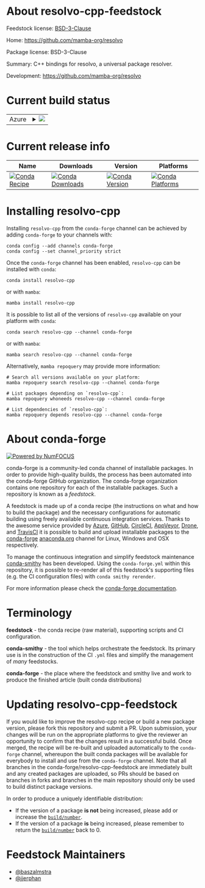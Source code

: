 About resolvo-cpp-feedstock
===========================

Feedstock license: [BSD-3-Clause](https://github.com/conda-forge/resolvo-cpp-feedstock/blob/main/LICENSE.txt)

Home: https://github.com/mamba-org/resolvo

Package license: BSD-3-Clause

Summary: C++ bindings for resolvo, a universal package resolver.

Development: https://github.com/mamba-org/resolvo

Current build status
====================


<table>
    
  <tr>
    <td>Azure</td>
    <td>
      <details>
        <summary>
          <a href="https://dev.azure.com/conda-forge/feedstock-builds/_build/latest?definitionId=22577&branchName=main">
            <img src="https://dev.azure.com/conda-forge/feedstock-builds/_apis/build/status/resolvo-cpp-feedstock?branchName=main">
          </a>
        </summary>
        <table>
          <thead><tr><th>Variant</th><th>Status</th></tr></thead>
          <tbody><tr>
              <td>linux_64</td>
              <td>
                <a href="https://dev.azure.com/conda-forge/feedstock-builds/_build/latest?definitionId=22577&branchName=main">
                  <img src="https://dev.azure.com/conda-forge/feedstock-builds/_apis/build/status/resolvo-cpp-feedstock?branchName=main&jobName=linux&configuration=linux%20linux_64_" alt="variant">
                </a>
              </td>
            </tr><tr>
              <td>linux_aarch64</td>
              <td>
                <a href="https://dev.azure.com/conda-forge/feedstock-builds/_build/latest?definitionId=22577&branchName=main">
                  <img src="https://dev.azure.com/conda-forge/feedstock-builds/_apis/build/status/resolvo-cpp-feedstock?branchName=main&jobName=linux&configuration=linux%20linux_aarch64_" alt="variant">
                </a>
              </td>
            </tr><tr>
              <td>linux_ppc64le</td>
              <td>
                <a href="https://dev.azure.com/conda-forge/feedstock-builds/_build/latest?definitionId=22577&branchName=main">
                  <img src="https://dev.azure.com/conda-forge/feedstock-builds/_apis/build/status/resolvo-cpp-feedstock?branchName=main&jobName=linux&configuration=linux%20linux_ppc64le_" alt="variant">
                </a>
              </td>
            </tr><tr>
              <td>osx_64</td>
              <td>
                <a href="https://dev.azure.com/conda-forge/feedstock-builds/_build/latest?definitionId=22577&branchName=main">
                  <img src="https://dev.azure.com/conda-forge/feedstock-builds/_apis/build/status/resolvo-cpp-feedstock?branchName=main&jobName=osx&configuration=osx%20osx_64_" alt="variant">
                </a>
              </td>
            </tr><tr>
              <td>osx_arm64</td>
              <td>
                <a href="https://dev.azure.com/conda-forge/feedstock-builds/_build/latest?definitionId=22577&branchName=main">
                  <img src="https://dev.azure.com/conda-forge/feedstock-builds/_apis/build/status/resolvo-cpp-feedstock?branchName=main&jobName=osx&configuration=osx%20osx_arm64_" alt="variant">
                </a>
              </td>
            </tr><tr>
              <td>win_64</td>
              <td>
                <a href="https://dev.azure.com/conda-forge/feedstock-builds/_build/latest?definitionId=22577&branchName=main">
                  <img src="https://dev.azure.com/conda-forge/feedstock-builds/_apis/build/status/resolvo-cpp-feedstock?branchName=main&jobName=win&configuration=win%20win_64_" alt="variant">
                </a>
              </td>
            </tr>
          </tbody>
        </table>
      </details>
    </td>
  </tr>
</table>

Current release info
====================

| Name | Downloads | Version | Platforms |
| --- | --- | --- | --- |
| [![Conda Recipe](https://img.shields.io/badge/recipe-resolvo--cpp-green.svg)](https://anaconda.org/conda-forge/resolvo-cpp) | [![Conda Downloads](https://img.shields.io/conda/dn/conda-forge/resolvo-cpp.svg)](https://anaconda.org/conda-forge/resolvo-cpp) | [![Conda Version](https://img.shields.io/conda/vn/conda-forge/resolvo-cpp.svg)](https://anaconda.org/conda-forge/resolvo-cpp) | [![Conda Platforms](https://img.shields.io/conda/pn/conda-forge/resolvo-cpp.svg)](https://anaconda.org/conda-forge/resolvo-cpp) |

Installing resolvo-cpp
======================

Installing `resolvo-cpp` from the `conda-forge` channel can be achieved by adding `conda-forge` to your channels with:

```
conda config --add channels conda-forge
conda config --set channel_priority strict
```

Once the `conda-forge` channel has been enabled, `resolvo-cpp` can be installed with `conda`:

```
conda install resolvo-cpp
```

or with `mamba`:

```
mamba install resolvo-cpp
```

It is possible to list all of the versions of `resolvo-cpp` available on your platform with `conda`:

```
conda search resolvo-cpp --channel conda-forge
```

or with `mamba`:

```
mamba search resolvo-cpp --channel conda-forge
```

Alternatively, `mamba repoquery` may provide more information:

```
# Search all versions available on your platform:
mamba repoquery search resolvo-cpp --channel conda-forge

# List packages depending on `resolvo-cpp`:
mamba repoquery whoneeds resolvo-cpp --channel conda-forge

# List dependencies of `resolvo-cpp`:
mamba repoquery depends resolvo-cpp --channel conda-forge
```


About conda-forge
=================

[![Powered by
NumFOCUS](https://img.shields.io/badge/powered%20by-NumFOCUS-orange.svg?style=flat&colorA=E1523D&colorB=007D8A)](https://numfocus.org)

conda-forge is a community-led conda channel of installable packages.
In order to provide high-quality builds, the process has been automated into the
conda-forge GitHub organization. The conda-forge organization contains one repository
for each of the installable packages. Such a repository is known as a *feedstock*.

A feedstock is made up of a conda recipe (the instructions on what and how to build
the package) and the necessary configurations for automatic building using freely
available continuous integration services. Thanks to the awesome service provided by
[Azure](https://azure.microsoft.com/en-us/services/devops/), [GitHub](https://github.com/),
[CircleCI](https://circleci.com/), [AppVeyor](https://www.appveyor.com/),
[Drone](https://cloud.drone.io/welcome), and [TravisCI](https://travis-ci.com/)
it is possible to build and upload installable packages to the
[conda-forge](https://anaconda.org/conda-forge) [anaconda.org](https://anaconda.org/)
channel for Linux, Windows and OSX respectively.

To manage the continuous integration and simplify feedstock maintenance
[conda-smithy](https://github.com/conda-forge/conda-smithy) has been developed.
Using the ``conda-forge.yml`` within this repository, it is possible to re-render all of
this feedstock's supporting files (e.g. the CI configuration files) with ``conda smithy rerender``.

For more information please check the [conda-forge documentation](https://conda-forge.org/docs/).

Terminology
===========

**feedstock** - the conda recipe (raw material), supporting scripts and CI configuration.

**conda-smithy** - the tool which helps orchestrate the feedstock.
                   Its primary use is in the construction of the CI ``.yml`` files
                   and simplify the management of *many* feedstocks.

**conda-forge** - the place where the feedstock and smithy live and work to
                  produce the finished article (built conda distributions)


Updating resolvo-cpp-feedstock
==============================

If you would like to improve the resolvo-cpp recipe or build a new
package version, please fork this repository and submit a PR. Upon submission,
your changes will be run on the appropriate platforms to give the reviewer an
opportunity to confirm that the changes result in a successful build. Once
merged, the recipe will be re-built and uploaded automatically to the
`conda-forge` channel, whereupon the built conda packages will be available for
everybody to install and use from the `conda-forge` channel.
Note that all branches in the conda-forge/resolvo-cpp-feedstock are
immediately built and any created packages are uploaded, so PRs should be based
on branches in forks and branches in the main repository should only be used to
build distinct package versions.

In order to produce a uniquely identifiable distribution:
 * If the version of a package **is not** being increased, please add or increase
   the [``build/number``](https://docs.conda.io/projects/conda-build/en/latest/resources/define-metadata.html#build-number-and-string).
 * If the version of a package **is** being increased, please remember to return
   the [``build/number``](https://docs.conda.io/projects/conda-build/en/latest/resources/define-metadata.html#build-number-and-string)
   back to 0.

Feedstock Maintainers
=====================

* [@baszalmstra](https://github.com/baszalmstra/)
* [@jjerphan](https://github.com/jjerphan/)

